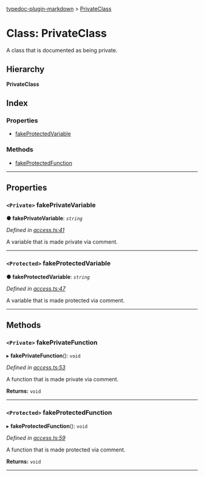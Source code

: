 [typedoc-plugin-markdown](../README.md) > [PrivateClass](../classes/privateclass.md)

# Class: PrivateClass

A class that is documented as being private.

## Hierarchy

**PrivateClass**

## Index

### Properties

* [fakeProtectedVariable](privateclass.md#markdown-header-protected-fakeprotectedvariable)

### Methods

* [fakeProtectedFunction](privateclass.md#markdown-header-protected-fakeprotectedfunction)

---

## Properties

### `<Private>` fakePrivateVariable

**● fakePrivateVariable**: *`string`*

*Defined in [access.ts:41](https://bitbucket.org/owner/repository_name/src/master/src/access.ts?fileviewer&amp;#x3D;file-view-default#access.ts-41)*

A variable that is made private via comment.

___

### `<Protected>` fakeProtectedVariable

**● fakeProtectedVariable**: *`string`*

*Defined in [access.ts:47](https://bitbucket.org/owner/repository_name/src/master/src/access.ts?fileviewer&amp;#x3D;file-view-default#access.ts-47)*

A variable that is made protected via comment.

___

## Methods

### `<Private>` fakePrivateFunction

▸ **fakePrivateFunction**(): `void`

*Defined in [access.ts:53](https://bitbucket.org/owner/repository_name/src/master/src/access.ts?fileviewer&amp;#x3D;file-view-default#access.ts-53)*

A function that is made private via comment.

**Returns:** `void`

___

### `<Protected>` fakeProtectedFunction

▸ **fakeProtectedFunction**(): `void`

*Defined in [access.ts:59](https://bitbucket.org/owner/repository_name/src/master/src/access.ts?fileviewer&amp;#x3D;file-view-default#access.ts-59)*

A function that is made protected via comment.

**Returns:** `void`

___

